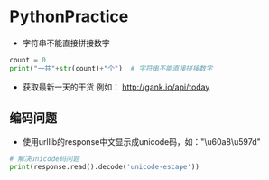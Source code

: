 # PythonPractice

* 字符串不能直接拼接数字
``` python
count = 0
print("一共"+str(count)+"个")  # 字符串不能直接拼接数字
```

- 获取最新一天的干货 
例如： http://gank.io/api/today 


## 编码问题

- 使用urllib的response中文显示成unicode码，如："\u60a8\u597d"

```python
# 解决unicode码问题
print(response.read().decode('unicode-escape'))

```
